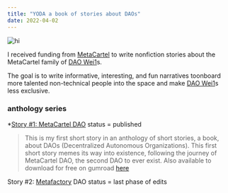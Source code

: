 ```yaml
---
title: "YODA a book of stories about DAOs"
date: 2022-04-02
---
```


![hi](projects/YODA.png)

I received funding from [MetaCartel](quartz/notes_ignore/MetaCartel.md) to write nonfiction stories about the MetaCartel family of [DAO Wei1](quartz/content/notes/DAO%20Wei1.md)s.  

The goal is to write informative, interesting, and fun narratives toonboard more talented non-technical people into the space and make [DAO Wei1](quartz/content/notes/DAO%20Wei1.md)s less exclusive. 

### anthology series
*[Story #1: MetaCartel DAO](https://mirror.xyz/rikasukenik.eth/ypr4aOWQIJqyvY3vxNgWk9YMfysXOzd62bPPLexY2Mg)  status = published
> This is my first short story in an anthology of short stories, a book, about DAOs (Decentralized Autonomous Organizations). This first short story memes its way into existence, following the journey of MetaCartel DAO, the second DAO to ever exist.
> Also available to download for free on gumroad [here](https://rikagoldberg628.gumroad.com/l/rbgior)

Story #2: [Metafactory](quartz/notes_ignore/Metafactory.md) DAO status = last phase of edits




